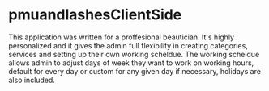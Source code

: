 # pmuandlashesClientSide
This application was written for a proffesional beautician. It's highly personalized and it gives the admin full flexibility in creating categories, services and
setting up their own working scheldue. The working scheldue allows admin to adjust days of week they want to work on working hours, default for every day or custom 
for any given day if necessary, holidays are also included. 
